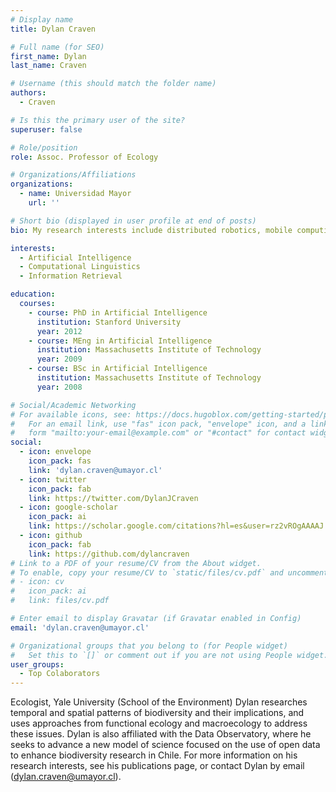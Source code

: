 ```yaml
---
# Display name
title: Dylan Craven

# Full name (for SEO)
first_name: Dylan
last_name: Craven

# Username (this should match the folder name)
authors:
  - Craven

# Is this the primary user of the site?
superuser: false

# Role/position
role: Assoc. Professor of Ecology

# Organizations/Affiliations
organizations:
  - name: Universidad Mayor
    url: ''

# Short bio (displayed in user profile at end of posts)
bio: My research interests include distributed robotics, mobile computing and programmable matter.

interests:
  - Artificial Intelligence
  - Computational Linguistics
  - Information Retrieval

education:
  courses:
    - course: PhD in Artificial Intelligence
      institution: Stanford University
      year: 2012
    - course: MEng in Artificial Intelligence
      institution: Massachusetts Institute of Technology
      year: 2009
    - course: BSc in Artificial Intelligence
      institution: Massachusetts Institute of Technology
      year: 2008

# Social/Academic Networking
# For available icons, see: https://docs.hugoblox.com/getting-started/page-builder/#icons
#   For an email link, use "fas" icon pack, "envelope" icon, and a link in the
#   form "mailto:your-email@example.com" or "#contact" for contact widget.
social:
  - icon: envelope
    icon_pack: fas
    link: 'dylan.craven@umayor.cl'
  - icon: twitter
    icon_pack: fab
    link: https://twitter.com/DylanJCraven
  - icon: google-scholar
    icon_pack: ai
    link: https://scholar.google.com/citations?hl=es&user=rz2vROgAAAAJ
  - icon: github
    icon_pack: fab
    link: https://github.com/dylancraven
# Link to a PDF of your resume/CV from the About widget.
# To enable, copy your resume/CV to `static/files/cv.pdf` and uncomment the lines below.
# - icon: cv
#   icon_pack: ai
#   link: files/cv.pdf

# Enter email to display Gravatar (if Gravatar enabled in Config)
email: 'dylan.craven@umayor.cl'

# Organizational groups that you belong to (for People widget)
#   Set this to `[]` or comment out if you are not using People widget.
user_groups:
  - Top Colaborators
---
```


Ecologist, Yale University (School of the Environment)
Dylan researches temporal and spatial patterns of biodiversity and their implications, and uses approaches from functional ecology and macroecology to address these issues. Dylan is also affiliated with the Data Observatory, where he seeks to advance a new model of science focused on the use of open data to enhance biodiversity research in Chile. For more information on his research interests, see his publications page, or contact Dylan by email (dylan.craven@umayor.cl).
